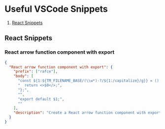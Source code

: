 # Useful VSCode Snippets
1. [React Snippets](https://github.com/taufiq-dev/useful-vscode-snippets/edit/main/README.md#react-snippets)
## React Snippets
### React arrow function component with export
```json
{
  "React arrow function component with export": {
    "prefix": ["rafce"],
    "body": [
      "const ${1:${TM_FILENAME_BASE/(\\w*)-?/${1:/capitalize}/g}} = () => {",
      "  return <>$0</>;",
      "};",
      "",
      "export default $1;",
      ""
    ],
    "description": "Create a React arrow function component with export"
  }
}
```
